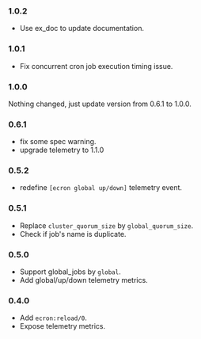 
### 1.0.2
- Use ex_doc to update documentation.

### 1.0.1
- Fix concurrent cron job execution timing issue.

### 1.0.0
Nothing changed, just update version from 0.6.1 to 1.0.0.

### 0.6.1
- fix some spec warning.
- upgrade telemetry to 1.1.0

### 0.5.2
- redefine `[ecron global up/down]` telemetry event.

### 0.5.1
- Replace `cluster_quorum_size` by `global_quorum_size`.
- Check if job's name is duplicate.

### 0.5.0
- Support global_jobs by `global`.
- Add global/up/down telemetry metrics.
 
### 0.4.0

- Add `ecron:reload/0`.
- Expose telemetry metrics. 
